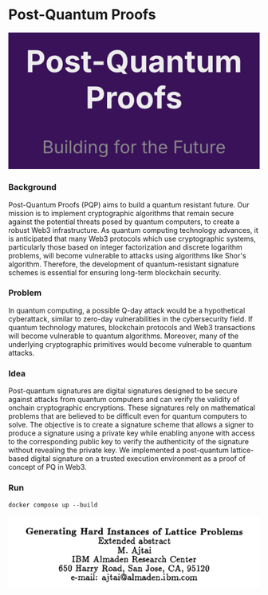 # Post-Quantum Proofs


<div align="center">
  <img src="pqp.png">
</div>

### Background
Post-Quantum Proofs (PQP) aims to build a quantum resistant future. 
Our mission is to implement cryptographic algorithms that remain secure against the potential threats posed by quantum computers, to create a robust Web3 infrastructure. As quantum computing technology advances, it is anticipated that many Web3 protocols which use cryptographic systems, particularly those based on integer factorization and discrete logarithm problems, will become vulnerable to attacks using algorithms like Shor's algorithm. Therefore, the development of quantum-resistant signature schemes is essential for ensuring long-term blockchain security.

### Problem
In quantum computing, a possible Q-day attack would be a hypothetical cyberattack, similar to zero-day vulnerabilities in the cybersecurity field. If quantum technology matures, blockchain protocols and Web3 transactions will become vulnerable to quantum algorithms. Moreover, many of the underlying cryptographic primitives would become vulnerable to quantum attacks.

### Idea
Post-quantum signatures are digital signatures designed to be secure against attacks from quantum computers and can verify the validity of onchain cryptographic encryptions. These signatures rely on mathematical problems that are believed to be difficult even for quantum computers to solve. The objective is to create a signature scheme that allows a signer to produce a signature using a private key while enabling anyone with access to the corresponding public key to verify the authenticity of the signature without revealing the private key. We implemented a post-quantum lattice-based digital signature on a trusted execution environment as a proof of concept of PQ in Web3.

### Run
```
docker compose up --build
```


![l](ajtai.png)
